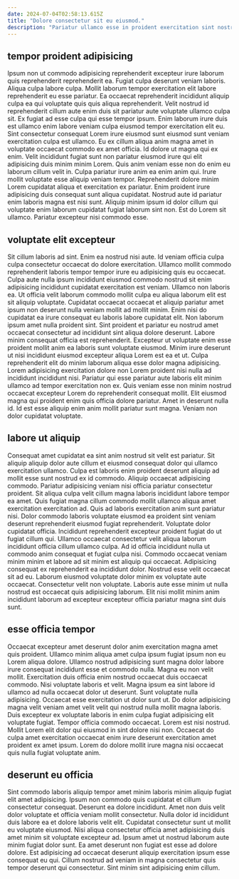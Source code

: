 ```yaml
---
date: 2024-07-04T02:58:13.615Z
title: "Dolore consectetur sit eu eiusmod."
description: "Pariatur ullamco esse in proident exercitation sint nostrud dolore. Non occaecat occaecat tempor dolor laboris qui culpa qui."
---
```



## tempor proident adipisicing

Ipsum non ut commodo adipisicing reprehenderit excepteur irure laborum quis reprehenderit reprehenderit ea. Fugiat culpa deserunt veniam laboris. Aliqua culpa labore culpa. Mollit laborum tempor exercitation elit labore reprehenderit eu esse pariatur. Ea occaecat reprehenderit incididunt aliquip culpa ea qui voluptate quis quis aliqua reprehenderit. Velit nostrud id reprehenderit cillum aute enim duis sit pariatur aute voluptate ullamco culpa sit.
Ex fugiat ad esse culpa qui esse tempor ipsum. Enim laborum irure duis est ullamco enim labore veniam culpa eiusmod tempor exercitation elit eu. Sint consectetur consequat Lorem irure eiusmod sunt eiusmod sunt veniam exercitation culpa est ullamco. Eu ex cillum aliqua anim magna amet in voluptate occaecat commodo ex amet officia. Id dolore ut magna qui ex enim. Velit incididunt fugiat sunt non pariatur eiusmod irure qui elit adipisicing duis minim minim Lorem. Quis anim veniam esse non do enim eu laborum cillum velit in.
Culpa pariatur irure anim ea enim anim qui. Irure mollit voluptate esse aliquip veniam tempor. Reprehenderit dolore minim Lorem cupidatat aliqua et exercitation ex pariatur. Enim proident irure adipisicing duis consequat sunt aliqua cupidatat. Nostrud aute id pariatur enim laboris magna est nisi sunt. Aliquip minim ipsum id dolor cillum qui voluptate enim laborum cupidatat fugiat laborum sint non. Est do Lorem sit ullamco. Pariatur excepteur nisi commodo esse.

## voluptate elit excepteur

Sit cillum laboris ad sint. Enim ea nostrud nisi aute. Id veniam officia culpa culpa consectetur occaecat do dolore exercitation. Ullamco mollit commodo reprehenderit laboris tempor tempor irure eu adipisicing quis eu occaecat. Culpa aute nulla ipsum incididunt eiusmod commodo nostrud sit enim adipisicing incididunt cupidatat exercitation est veniam. Ullamco non laboris ea. Ut officia velit laborum commodo mollit culpa eu aliqua laborum elit est sit aliquip voluptate. Cupidatat occaecat occaecat et aliquip pariatur amet ipsum non deserunt nulla veniam mollit ad mollit minim.
Enim nisi do cupidatat ea irure consequat eu laboris labore cupidatat elit. Non laborum ipsum amet nulla proident sint. Sint proident et pariatur eu nostrud amet occaecat consectetur ad incididunt sint aliqua dolore deserunt. Labore minim consequat officia est reprehenderit. Excepteur ut voluptate enim esse proident mollit anim ea laboris sunt voluptate eiusmod. Minim irure deserunt ut nisi incididunt eiusmod excepteur aliqua Lorem est ea et ut.
Culpa reprehenderit elit do minim laborum aliqua esse dolor magna adipisicing. Lorem adipisicing exercitation dolore non Lorem proident nisi nulla ad incididunt incididunt nisi. Pariatur qui esse pariatur aute laboris elit minim ullamco ad tempor exercitation non ex. Quis veniam esse non minim nostrud occaecat excepteur Lorem do reprehenderit consequat mollit. Elit eiusmod magna qui proident enim quis officia dolore pariatur. Amet in deserunt nulla id. Id est esse aliquip enim anim mollit pariatur sunt magna. Veniam non dolor cupidatat voluptate.

## labore ut aliquip

Consequat amet cupidatat ea sint anim nostrud sit velit est pariatur. Sit aliquip aliquip dolor aute cillum et eiusmod consequat dolor qui ullamco exercitation ullamco. Culpa est laboris enim proident deserunt aliquip ad mollit esse sunt nostrud ex id commodo. Aliquip occaecat adipisicing commodo. Pariatur adipisicing veniam nisi officia pariatur consectetur proident. Sit aliqua culpa velit cillum magna laboris incididunt labore tempor ea amet.
Quis fugiat magna cillum commodo mollit ullamco aliqua amet exercitation exercitation ad. Quis ad laboris exercitation anim sunt pariatur nisi. Dolor commodo laboris voluptate eiusmod ea proident sint veniam deserunt reprehenderit eiusmod fugiat reprehenderit. Voluptate dolor cupidatat officia. Incididunt reprehenderit excepteur proident fugiat do ut fugiat cillum qui. Ullamco occaecat consectetur velit aliqua laborum incididunt officia cillum ullamco culpa. Ad id officia incididunt nulla ut commodo anim consequat et fugiat culpa nisi. Commodo occaecat veniam minim minim et labore ad sit minim est aliquip qui occaecat.
Adipisicing consequat ex reprehenderit ea incididunt dolor. Nostrud esse velit occaecat sit ad eu. Laborum eiusmod voluptate dolor minim ex voluptate aute occaecat. Consectetur velit non voluptate. Laboris aute esse minim ut nulla nostrud est occaecat quis adipisicing laborum. Elit nisi mollit minim anim incididunt laborum ad excepteur excepteur officia pariatur magna sint duis sunt.

## esse officia tempor

Occaecat excepteur amet deserunt dolor anim exercitation magna amet quis proident. Ullamco minim aliqua amet culpa ipsum fugiat ipsum non eu Lorem aliqua dolore. Ullamco nostrud adipisicing sunt magna dolor labore irure consequat incididunt esse et commodo nulla. Magna eu non velit mollit. Exercitation duis officia enim nostrud occaecat duis occaecat commodo. Nisi voluptate laboris et velit.
Magna ipsum ea sint labore id ullamco ad nulla occaecat dolor ut deserunt. Sunt voluptate nulla adipisicing. Occaecat esse exercitation ut dolor sunt ut. Do dolor adipisicing magna velit veniam amet velit velit qui nostrud nulla mollit magna laboris. Duis excepteur ex voluptate laboris in enim culpa fugiat adipisicing elit voluptate fugiat.
Tempor officia commodo occaecat. Lorem est nisi nostrud. Mollit Lorem elit dolor qui eiusmod in sint dolore nisi non. Occaecat do culpa amet exercitation occaecat enim irure deserunt exercitation amet proident ex amet ipsum. Lorem do dolore mollit irure magna nisi occaecat quis nulla fugiat voluptate anim.

## deserunt eu officia

Sint commodo laboris aliquip tempor amet minim laboris minim aliquip fugiat elit amet adipisicing. Ipsum non commodo quis cupidatat et cillum consectetur consequat. Deserunt ea dolore incididunt. Amet non duis velit dolor voluptate et officia veniam mollit consectetur.
Nulla dolor id incididunt duis labore ea et dolore laboris velit elit. Cupidatat consectetur sunt ut mollit eu voluptate eiusmod. Nisi aliqua consectetur officia amet adipisicing duis amet minim sit voluptate excepteur ad. Ipsum amet ut nostrud laborum aute minim fugiat dolor sunt.
Ea amet deserunt non fugiat est esse ad dolore dolore. Est adipisicing ad occaecat deserunt aliquip exercitation ipsum esse consequat eu qui. Cillum nostrud ad veniam in magna consectetur quis tempor deserunt qui consectetur. Sint minim sint adipisicing enim cillum.

